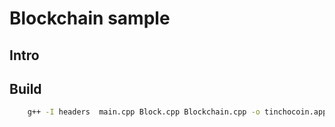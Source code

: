 # Blockchain sample
## Intro
## Build
```bash
    g++ -I headers  main.cpp Block.cpp Blockchain.cpp -o tinchocoin.app
```